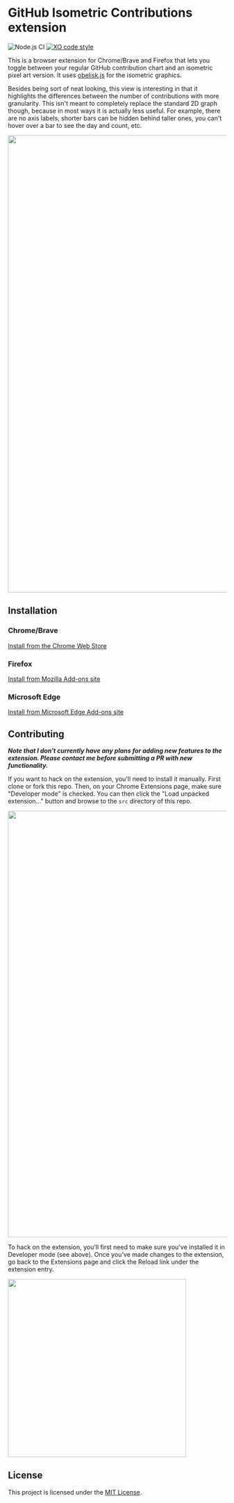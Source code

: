 # GitHub Isometric Contributions extension

![Node.js CI](https://github.com/jasonlong/isometric-contributions/workflows/Node.js%20CI/badge.svg)
[![XO code style](https://img.shields.io/badge/code_style-XO-5ed9c7.svg)](https://github.com/xojs/xo)

This is a browser extension for Chrome/Brave and Firefox that lets you toggle between your regular GitHub contribution chart and an isometric pixel art version. It uses [obelisk.js](https://github.com/nosir/obelisk.js) for the isometric graphics.

Besides being sort of neat looking, this view is interesting in that it highlights the differences between the number of contributions with more granularity. This isn't meant to completely replace the standard 2D graph though, because in most ways it is actually less useful. For example, there are no axis labels, shorter bars can be hidden behind taller ones, you can't hover over a bar to see the day and count, etc.

<img src="img/preview.png" width="1052" />

## Installation

### Chrome/Brave

[Install from the Chrome Web Store](https://chrome.google.com/webstore/detail/isometric-contributions/mjoedlfflcchnleknnceiplgaeoegien?hl=en&gl=US)

### Firefox

[Install from Mozilla Add-ons site](https://addons.mozilla.org/en-US/firefox/addon/github-isometric-contributions/)

### Microsoft Edge

[Install from Microsoft Edge Add-ons site](https://microsoftedge.microsoft.com/addons/detail/github-isometric-contribu/hcicbpfcbdpfgibhlbphodkcbojakpej)

## Contributing

**_Note that I don't currently have any plans for adding new features to the extension. Please contact me before submitting a PR with new functionality._**

If you want to hack on the extension, you'll need to install it manually. First clone or fork this repo. Then, on your Chrome Extensions page, make sure "Developer mode" is checked. You can then click the "Load unpacked extension..." button and browse to the `src` directory of this repo.

<img src="img/dev-mode.png" width="981" />

To hack on the extension, you'll first need to make sure you've installed it in Developer mode (see above). Once you've made changes to the extension, go back to the Extensions page and click the Reload link under the extension entry.

<img src="img/reload-link.png" width="410" />

## License

This project is licensed under the [MIT License](http://opensource.org/licenses/MIT).
